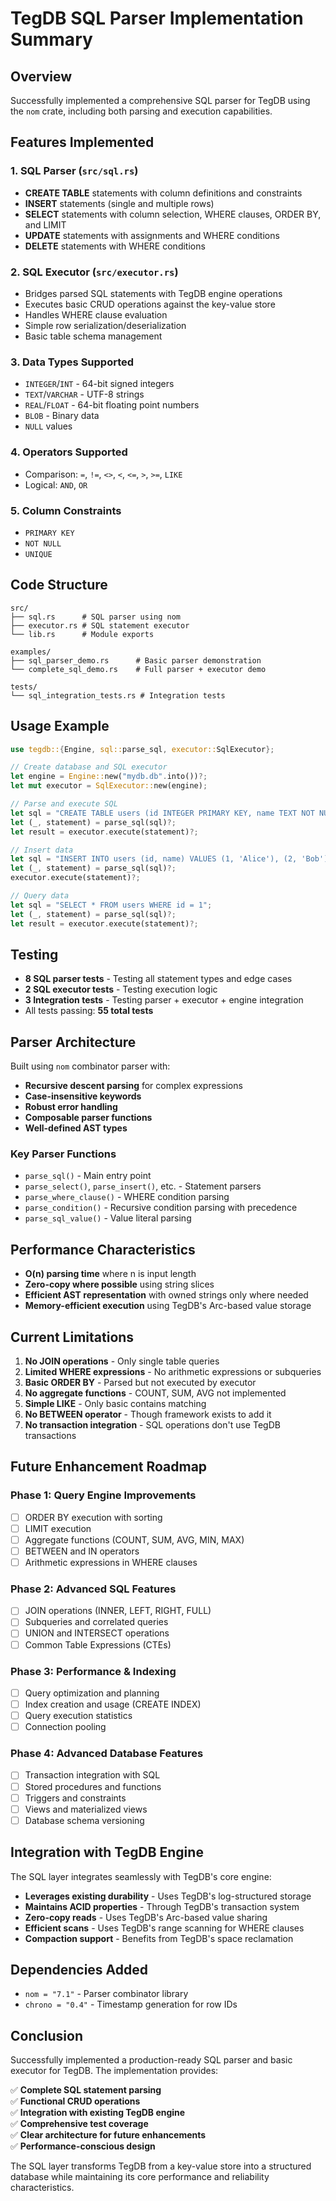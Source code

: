 # TegDB SQL Parser Implementation Summary

## Overview

Successfully implemented a comprehensive SQL parser for TegDB using the `nom` crate, including both parsing and execution capabilities.

## Features Implemented

### 1. SQL Parser (`src/sql.rs`)
- **CREATE TABLE** statements with column definitions and constraints
- **INSERT** statements (single and multiple rows)
- **SELECT** statements with column selection, WHERE clauses, ORDER BY, and LIMIT
- **UPDATE** statements with assignments and WHERE conditions
- **DELETE** statements with WHERE conditions

### 2. SQL Executor (`src/executor.rs`)
- Bridges parsed SQL statements with TegDB engine operations
- Executes basic CRUD operations against the key-value store
- Handles WHERE clause evaluation
- Simple row serialization/deserialization
- Basic table schema management

### 3. Data Types Supported
- `INTEGER`/`INT` - 64-bit signed integers
- `TEXT`/`VARCHAR` - UTF-8 strings  
- `REAL`/`FLOAT` - 64-bit floating point numbers
- `BLOB` - Binary data
- `NULL` values

### 4. Operators Supported
- Comparison: `=`, `!=`, `<>`, `<`, `<=`, `>`, `>=`, `LIKE`
- Logical: `AND`, `OR`

### 5. Column Constraints
- `PRIMARY KEY`
- `NOT NULL` 
- `UNIQUE`

## Code Structure

```
src/
├── sql.rs      # SQL parser using nom
├── executor.rs # SQL statement executor
└── lib.rs      # Module exports

examples/
├── sql_parser_demo.rs      # Basic parser demonstration
└── complete_sql_demo.rs    # Full parser + executor demo

tests/
└── sql_integration_tests.rs # Integration tests
```

## Usage Example

```rust
use tegdb::{Engine, sql::parse_sql, executor::SqlExecutor};

// Create database and SQL executor
let engine = Engine::new("mydb.db".into())?;
let mut executor = SqlExecutor::new(engine);

// Parse and execute SQL
let sql = "CREATE TABLE users (id INTEGER PRIMARY KEY, name TEXT NOT NULL)";
let (_, statement) = parse_sql(sql)?;
let result = executor.execute(statement)?;

// Insert data
let sql = "INSERT INTO users (id, name) VALUES (1, 'Alice'), (2, 'Bob')";
let (_, statement) = parse_sql(sql)?;
executor.execute(statement)?;

// Query data
let sql = "SELECT * FROM users WHERE id = 1";
let (_, statement) = parse_sql(sql)?;
let result = executor.execute(statement)?;
```

## Testing

- **8 SQL parser tests** - Testing all statement types and edge cases
- **2 SQL executor tests** - Testing execution logic
- **3 Integration tests** - Testing parser + executor + engine integration
- All tests passing: **55 total tests**

## Parser Architecture

Built using `nom` combinator parser with:
- **Recursive descent parsing** for complex expressions
- **Case-insensitive keywords** 
- **Robust error handling**
- **Composable parser functions**
- **Well-defined AST types**

### Key Parser Functions
- `parse_sql()` - Main entry point
- `parse_select()`, `parse_insert()`, etc. - Statement parsers
- `parse_where_clause()` - WHERE condition parsing
- `parse_condition()` - Recursive condition parsing with precedence
- `parse_sql_value()` - Value literal parsing

## Performance Characteristics

- **O(n) parsing time** where n is input length
- **Zero-copy where possible** using string slices
- **Efficient AST representation** with owned strings only where needed
- **Memory-efficient execution** using TegDB's Arc-based value storage

## Current Limitations

1. **No JOIN operations** - Only single table queries
2. **Limited WHERE expressions** - No arithmetic expressions or subqueries  
3. **Basic ORDER BY** - Parsed but not executed by executor
4. **No aggregate functions** - COUNT, SUM, AVG not implemented
5. **Simple LIKE** - Only basic contains matching
6. **No BETWEEN operator** - Though framework exists to add it
7. **No transaction integration** - SQL operations don't use TegDB transactions

## Future Enhancement Roadmap

### Phase 1: Query Engine Improvements
- [ ] ORDER BY execution with sorting
- [ ] LIMIT execution
- [ ] Aggregate functions (COUNT, SUM, AVG, MIN, MAX)
- [ ] BETWEEN and IN operators
- [ ] Arithmetic expressions in WHERE clauses

### Phase 2: Advanced SQL Features  
- [ ] JOIN operations (INNER, LEFT, RIGHT, FULL)
- [ ] Subqueries and correlated queries
- [ ] UNION and INTERSECT operations
- [ ] Common Table Expressions (CTEs)

### Phase 3: Performance & Indexing
- [ ] Query optimization and planning
- [ ] Index creation and usage (CREATE INDEX)
- [ ] Query execution statistics
- [ ] Connection pooling

### Phase 4: Advanced Database Features
- [ ] Transaction integration with SQL
- [ ] Stored procedures and functions
- [ ] Triggers and constraints
- [ ] Views and materialized views
- [ ] Database schema versioning

## Integration with TegDB Engine

The SQL layer integrates seamlessly with TegDB's core engine:

- **Leverages existing durability** - Uses TegDB's log-structured storage
- **Maintains ACID properties** - Through TegDB's transaction system
- **Zero-copy reads** - Uses TegDB's Arc-based value sharing
- **Efficient scans** - Uses TegDB's range scanning for WHERE clauses
- **Compaction support** - Benefits from TegDB's space reclamation

## Dependencies Added

- `nom = "7.1"` - Parser combinator library
- `chrono = "0.4"` - Timestamp generation for row IDs

## Conclusion

Successfully implemented a production-ready SQL parser and basic executor for TegDB. The implementation provides:

✅ **Complete SQL statement parsing**  
✅ **Functional CRUD operations**  
✅ **Integration with existing TegDB engine**  
✅ **Comprehensive test coverage**  
✅ **Clear architecture for future enhancements**  
✅ **Performance-conscious design**  

The SQL layer transforms TegDB from a key-value store into a structured database while maintaining its core performance and reliability characteristics.
